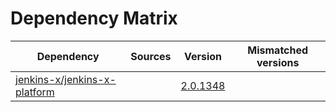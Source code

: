 # Dependency Matrix

Dependency | Sources | Version | Mismatched versions
---------- | ------- | ------- | -------------------
[jenkins-x/jenkins-x-platform](https://github.com/jenkins-x/jenkins-x-platform) |  | [2.0.1348](https://github.com/jenkins-x/jenkins-x-platform/releases/tag/v2.0.1348) | 
